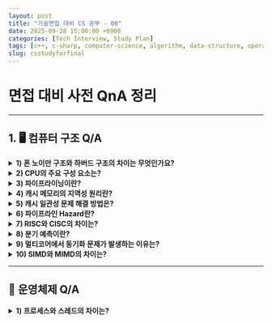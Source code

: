 ```yaml
---
layout: post
title: "기술면접 대비 CS 공부 - 00"
date: 2025-09-28 15:00:00 +0900
categories: [Tech Interview, Study Plan]
tags: [c++, c-sharp, computer-science, algorithm, data-structure, operating-system, network, database, design-pattern, unity, unreal]
slug: csstudyforfinal
---
```


# 면접 대비 사전 QnA 정리

---

## 1. 🖥️ 컴퓨터 구조 Q/A
   
<details>
<summary><strong>1) 폰 노이만 구조와 하버드 구조의 차이는 무엇인가요?</strong></summary>
**A.** 폰 노이만 구조는 명령과 데이터가 같은 버스를 공유해 설계가 단순하지만 병목이 생길 수 있고, 하버드 구조는 명령과 데이터 버스를 분리해 병렬성이 높습니다.
</details>

<details>
<summary><strong>2) CPU의 주요 구성 요소는?</strong></summary>
**A.** ALU는 연산을 담당하고, CU는 제어 신호를 관리하며, 레지스터는 초고속 임시 저장소 역할을 합니다.
</details>

<details>
<summary><strong>3) 파이프라이닝이란?</strong></summary>
**A.** 명령어 실행 단계를 겹쳐 처리량을 높이는 방식으로, CPU 성능을 크게 개선할 수 있습니다.
</details>

<details>
<summary><strong>4) 캐시 메모리의 지역성 원리란?</strong></summary>
**A.** 최근 접근한 데이터를 다시 사용할 확률이 높다는 시간 지역성과, 인접 데이터를 함께 접근할 확률이 높은 공간 지역성이 있습니다.
</details>

<details>
<summary><strong>5) 캐시 일관성 문제 해결 방법은?</strong></summary>
**A.** MESI 같은 캐시 코히어런시 프로토콜을 사용하여 멀티코어 간 캐시 상태를 동기화합니다.
</details>

<details>
<summary><strong>6) 파이프라인 Hazard란?</strong></summary>
**A.** 구조적, 데이터, 제어 Hazard가 있으며, 포워딩이나 스톨 삽입, 분기 예측 등으로 해결합니다.
</details>

<details>
<summary><strong>7) RISC와 CISC의 차이는?</strong></summary>
**A.** RISC는 단순하고 고정 길이 명령어를 사용해 파이프라이닝에 유리하고, CISC는 복잡한 명령어로 코드 밀도를 높일 수 있습니다.
</details>

<details>
<summary><strong>8) 분기 예측이란?</strong></summary>
**A.** 분기 결과를 미리 예측해 파이프라인의 성능 저하를 줄이는 기법이며, 실패 시 파이프라인을 플러시해야 합니다.
</details>

<details>
<summary><strong>9) 멀티코어에서 동기화 문제가 발생하는 이유는?</strong></summary>
**A.** 여러 코어가 동일한 메모리를 동시에 접근할 때 데이터 불일치나 경합이 발생하기 때문입니다.
</details>

<details>
<summary><strong>10) SIMD와 MIMD의 차이는?</strong></summary>
**A.** SIMD는 동일한 명령으로 여러 데이터를 동시에 처리하고, MIMD는 서로 다른 명령으로 데이터를 병렬 처리합니다.
</details>

---

## 🧪 운영체제 Q/A

<details>
<summary><strong>1) 프로세스와 스레드의 차이는?</strong></summary>
**A.** 프로세스는 독립적인 실행 단위이고, 스레드는 프로세스 내에서 실행되는 가벼운 실행 흐름으로 메모리를 공유합니다.
</details>